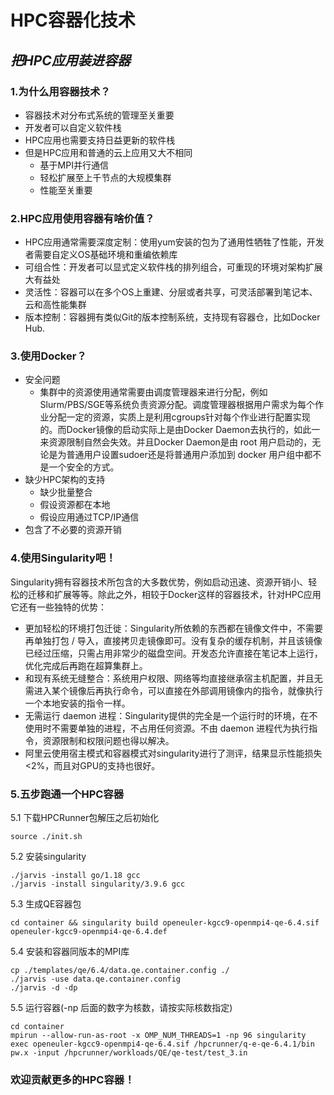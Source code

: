 # HPC容器化技术
## ***把HPC应用装进容器***

### 1.为什么用容器技术？

- 容器技术对分布式系统的管理至关重要
- 开发者可以自定义软件栈
- HPC应用也需要支持日益更新的软件栈
- 但是HPC应用和普通的云上应用又大不相同
  - 基于MPI并行通信
  - 轻松扩展至上千节点的大规模集群
  - 性能至关重要

### 2.HPC应用使用容器有啥价值？

- HPC应用通常需要深度定制：使用yum安装的包为了通用性牺牲了性能，开发者需要自定义OS基础环境和重编依赖库
- 可组合性：开发者可以显式定义软件栈的排列组合，可重现的环境对架构扩展大有益处
- 灵活性：容器可以在多个OS上重建、分层或者共享，可灵活部署到笔记本、云和高性能集群
- 版本控制：容器拥有类似Git的版本控制系统，支持现有容器仓，比如Docker Hub.

### 3.使用Docker？

- 安全问题
  - 集群中的资源使用通常需要由调度管理器来进行分配，例如Slurm/PBS/SGE等系统负责资源分配。调度管理器根据用户需求为每个作业分配一定的资源，实质上是利用cgroups针对每个作业进行配置实现的。而Docker镜像的启动实际上是由Docker Daemon去执行的，如此一来资源限制自然会失效。并且Docker Daemon是由 root 用户启动的，无论是为普通用户设置sudoer还是将普通用户添加到 docker 用户组中都不是一个安全的方式。
- 缺少HPC架构的支持
  - 缺少批量整合
  - 假设资源都在本地
  - 假设应用通过TCP/IP通信
- 包含了不必要的资源开销

### 4.使用Singularity吧！

Singularity拥有容器技术所包含的大多数优势，例如启动迅速、资源开销小、轻松的迁移和扩展等等。除此之外，相较于Docker这样的容器技术，针对HPC应用它还有一些独特的优势：

- 更加轻松的环境打包迁徙：Singularity所依赖的东西都在镜像文件中，不需要再单独打包 / 导入，直接拷贝走镜像即可。没有复杂的缓存机制，并且该镜像已经过压缩，只需占用非常少的磁盘空间。开发态允许直接在笔记本上运行，优化完成后再跑在超算集群上。
- 和现有系统无缝整合：系统用户权限、网络等均直接继承宿主机配置，并且无需进入某个镜像后再执行命令，可以直接在外部调用镜像内的指令，就像执行一个本地安装的指令一样。
- 无需运行 daemon 进程：Singularity提供的完全是一个运行时的环境，在不使用时不需要单独的进程，不占用任何资源。不由 daemon 进程代为执行指令，资源限制和权限问题也得以解决。
- 阿里云使用宿主模式和容器模式对singularity进行了测评，结果显示性能损失<2%，而且对GPU的支持也很好。


### 5.五步跑通一个HPC容器

5.1 下载HPCRunner包解压之后初始化

```
source ./init.sh
```

5.2 安装singularity

```
./jarvis -install go/1.18 gcc
./jarvis -install singularity/3.9.6 gcc
```

5.3 生成QE容器包

```
cd container && singularity build openeuler-kgcc9-openmpi4-qe-6.4.sif openeuler-kgcc9-openmpi4-qe-6.4.def
```

5.4 安装和容器同版本的MPI库

```
cp ./templates/qe/6.4/data.qe.container.config ./
./jarvis -use data.qe.container.config
./jarvis -d -dp
```

5.5 运行容器(-np 后面的数字为核数，请按实际核数指定)

```
cd container
mpirun --allow-run-as-root -x OMP_NUM_THREADS=1 -np 96 singularity exec openeuler-kgcc9-openmpi4-qe-6.4.sif /hpcrunner/q-e-qe-6.4.1/bin pw.x -input /hpcrunner/workloads/QE/qe-test/test_3.in
```

### 欢迎贡献更多的HPC容器！
